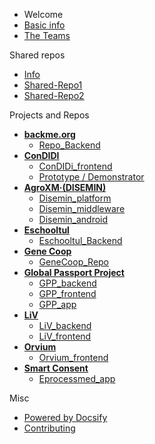  - Welcome
  - [Basic info](/general/start.md "The Basic info")
  - [The Teams](/general/teams.md "The Teams") 

 Shared repos
  - [Info](/general/shared-repos.md "Shared Repos") 
   - [Shared-Repo1](https://github.com/DECODEproject/zenroom/)
   - [Shared-Repo2](https://github.com/DECODEproject/decode-os)

 Projects and Repos
  - **[backme.org](/teams/backme.org.md)**
    - [Repo_Backend](https://github.com/LedgerProject/BackMe.org_scraper-back-end)
  - **[ConDIDI](/teams/ConDIDI.md)**
	- [ConDIDi_frontend](https://github.com/LedgerProject/ConDIDI_frontend/)
	- [Prototype / Demonstrator](https://labs.tib.eu/condidi/)
  - **[AgroXM·(DISEMIN)](/teams/DISEMIN.md)**
	- [Disemin_platform](https://github.com/LedgerProject/disemin-platform)
	- [Disemin_middleware](https://github.com/LedgerProject/disemin-middleware)
	- [Disemin_android](https://github.com/LedgerProject/disemin-android)
  - **[Eschooltul](/teams/Eschooltul.md)**
	- [Eschooltul_Backend](https://github.com/LedgerProject/eschooltul_backend)
  - **[Gene Coop](/teams/GeneCoop.md)**
	- [GeneCoop_Repo](https://github.com/LedgerProject/GeneCoop/)
  - **[Global Passport Project](/teams/GlobalPassportProject.md)**
	- [GPP_backend](https://github.com/LedgerProject/GPP_backend)
	- [GPP_frontend](https://github.com/LedgerProject/GPP_frontend)
	- [GPP_app](https://github.com/LedgerProject/GPP_app)
  - **[LiV](/teams/LiV.md)**
	- [LiV_backend](https://github.com/LedgerProject/LiV_backend)
	- [LiV_frontend](https://github.com/LedgerProject/LiV_frontend)
  - **[Orvium](/teams/Orvium.md)**
	- [Orvium_frontend](https://github.com/LedgerProject/orvium-frontend)
  - **[Smart Consent](/teams/SmartConsent.md)**
	- [Eprocessmed_app](https://github.com/LedgerProject/eprocessmed-smc-app)
 
 Misc
 - [Powered by Docsify](https://docsify.js.org/)
 - [Contributing](/general/contributing.md)


<!--- Comments here --->
